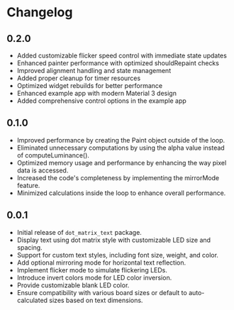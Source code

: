 # Changelog



## 0.2.0

- Added customizable flicker speed control with immediate state updates
- Enhanced painter performance with optimized shouldRepaint checks
- Improved alignment handling and state management
- Added proper cleanup for timer resources
- Optimized widget rebuilds for better performance
- Enhanced example app with modern Material 3 design
- Added comprehensive control options in the example app

## 0.1.0

- Improved performance by creating the Paint object outside of the loop.
- Eliminated unnecessary computations by using the alpha value instead of computeLuminance().
- Optimized memory usage and performance by enhancing the way pixel data is accessed.
- Increased the code's completeness by implementing the mirrorMode feature.
- Minimized calculations inside the loop to enhance overall performance.

## 0.0.1

- Initial release of `dot_matrix_text` package.
- Display text using dot matrix style with customizable LED size and spacing.
- Support for custom text styles, including font size, weight, and color.
- Add optional mirroring mode for horizontal text reflection.
- Implement flicker mode to simulate flickering LEDs.
- Introduce invert colors mode for LED color inversion.
- Provide customizable blank LED color.
- Ensure compatibility with various board sizes or default to auto-calculated sizes based on text dimensions.
